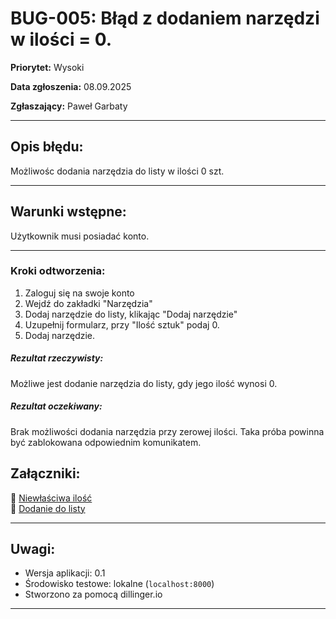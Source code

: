 # BUG-005: Błąd z dodaniem narzędzi w ilości = 0.

**Priorytet:** Wysoki

**Data zgłoszenia:** 08.09.2025 

**Zgłaszający:** Paweł Garbaty  

---

## Opis błędu:
Możliwośc dodania narzędzia do listy w ilości 0 szt. 

---

## Warunki wstępne:
Użytkownik musi posiadać konto.

---

### Kroki odtworzenia:

1. Zaloguj się na swoje konto
2. Wejdź do zakładki "Narzędzia"
3. Dodaj narzędzie do listy, klikając "Dodaj narzędzie" 
4. Uzupełnij formularz, przy "Ilość sztuk" podaj 0.
5. Dodaj narzędzie.

##### Rezultat rzeczywisty:

Możliwe jest dodanie narzędzia do listy, gdy jego ilość wynosi 0.

##### Rezultat oczekiwany:
Brak możliwości dodania narzędzia przy zerowej ilości. Taka próba powinna być zablokowana odpowiednim komunikatem.
    

## Załączniki:

📎 [Niewłaściwa ilość](https://github.com/Pawel566/Virtual_workshop_testing/blob/main/screenshots/bug_001_user2.png)  
📎 [Dodanie do listy](https://github.com/Pawel566/Virtual_workshop_testing/blob/main/screenshots/bug_001_user3.png)



---

## Uwagi:
- Wersja aplikacji: 0.1  
- Środowisko testowe: lokalne (`localhost:8000`)  
- Stworzono za pomocą dillinger.io  

---

